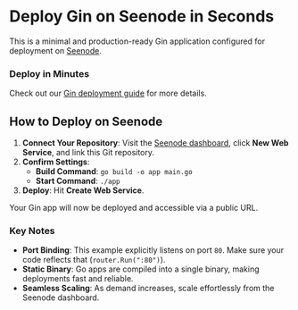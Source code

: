 # Deploy Gin on Seenode in Seconds

This is a minimal and production-ready Gin application configured for deployment on [Seenode](https://seenode.com).

### Deploy in Minutes
Check out our [Gin deployment guide](https://seenode.com/docs/frameworks/go/gin/) for more details.

## How to Deploy on Seenode

1. **Connect Your Repository**: Visit the [Seenode dashboard](https://cloud.seenode.com), click **New Web Service**, and link this Git repository.
2. **Confirm Settings**:
    - **Build Command**: `go build -o app main.go`
    - **Start Command**: `./app`
3. **Deploy**: Hit **Create Web Service**.

Your Gin app will now be deployed and accessible via a public URL.

### Key Notes

- **Port Binding**: This example explicitly listens on port `80`. Make sure your code reflects that (`router.Run(":80")`).
- **Static Binary**: Go apps are compiled into a single binary, making deployments fast and reliable.
- **Seamless Scaling**: As demand increases, scale effortlessly from the Seenode dashboard.
